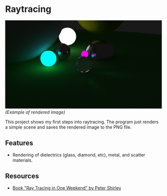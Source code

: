# Raytracing

![image](example/output.png)
*(Example of rendered image)*

This project shows my first steps into raytracing. The program just renders a simple scene and saves the rendered image to the PNG file.

## Features

 * Rendering of dielectrics (glass, diamond, etc), metal, and scatter materials.

## Resources
 
 * [Book "Ray Tracing in One Weekend" by Peter Shirley](https://www.amazon.com/Ray-Tracing-Weekend-Minibooks-Book-ebook/dp/B01B5AODD8)
